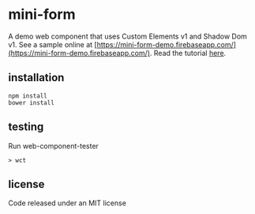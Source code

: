# mini-form
A demo web component that uses Custom Elements v1 and Shadow Dom v1. See a sample online at [https://mini-form-demo.firebaseapp.com/](https://mini-form-demo.firebaseapp.com/). Read the tutorial [here](https://bendyworks.com/blog/native-web-components).

## installation
```
npm install
bower install
```

## testing
Run web-component-tester
```
> wct
```

## license

Code released under an MIT license
